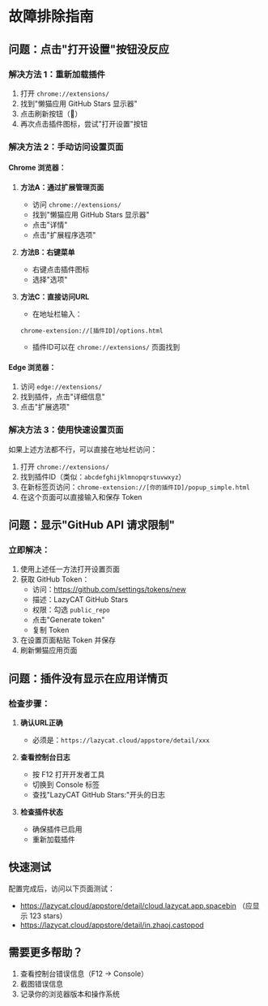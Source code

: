 # 故障排除指南

## 问题：点击"打开设置"按钮没反应

### 解决方法 1：重新加载插件
1. 打开 `chrome://extensions/`
2. 找到"懒猫应用 GitHub Stars 显示器"
3. 点击刷新按钮（🔄）
4. 再次点击插件图标，尝试"打开设置"按钮

### 解决方法 2：手动访问设置页面

#### Chrome 浏览器：
1. **方法A：通过扩展管理页面**
   - 访问 `chrome://extensions/`
   - 找到"懒猫应用 GitHub Stars 显示器"
   - 点击"详情"
   - 点击"扩展程序选项"

2. **方法B：右键菜单**
   - 右键点击插件图标
   - 选择"选项"

3. **方法C：直接访问URL**
   - 在地址栏输入：
   ```
   chrome-extension://[插件ID]/options.html
   ```
   - 插件ID可以在 `chrome://extensions/` 页面找到

#### Edge 浏览器：
1. 访问 `edge://extensions/`
2. 找到插件，点击"详细信息"
3. 点击"扩展选项"

### 解决方法 3：使用快速设置页面
如果上述方法都不行，可以直接在地址栏访问：
1. 打开 `chrome://extensions/`
2. 找到插件ID（类似：`abcdefghijklmnopqrstuvwxyz`）
3. 在新标签页访问：`chrome-extension://[你的插件ID]/popup_simple.html`
4. 在这个页面可以直接输入和保存 Token

## 问题：显示"GitHub API 请求限制"

### 立即解决：
1. 使用上述任一方法打开设置页面
2. 获取 GitHub Token：
   - 访问：https://github.com/settings/tokens/new
   - 描述：LazyCAT GitHub Stars
   - 权限：勾选 `public_repo`
   - 点击"Generate token"
   - 复制 Token
3. 在设置页面粘贴 Token 并保存
4. 刷新懒猫应用页面

## 问题：插件没有显示在应用详情页

### 检查步骤：
1. **确认URL正确**
   - 必须是：`https://lazycat.cloud/appstore/detail/xxx`
   
2. **查看控制台日志**
   - 按 F12 打开开发者工具
   - 切换到 Console 标签
   - 查找"LazyCAT GitHub Stars:"开头的日志

3. **检查插件状态**
   - 确保插件已启用
   - 重新加载插件

## 快速测试

配置完成后，访问以下页面测试：
- https://lazycat.cloud/appstore/detail/cloud.lazycat.app.spacebin （应显示 123 stars）
- https://lazycat.cloud/appstore/detail/in.zhaoj.castopod

## 需要更多帮助？

1. 查看控制台错误信息（F12 → Console）
2. 截图错误信息
3. 记录你的浏览器版本和操作系统